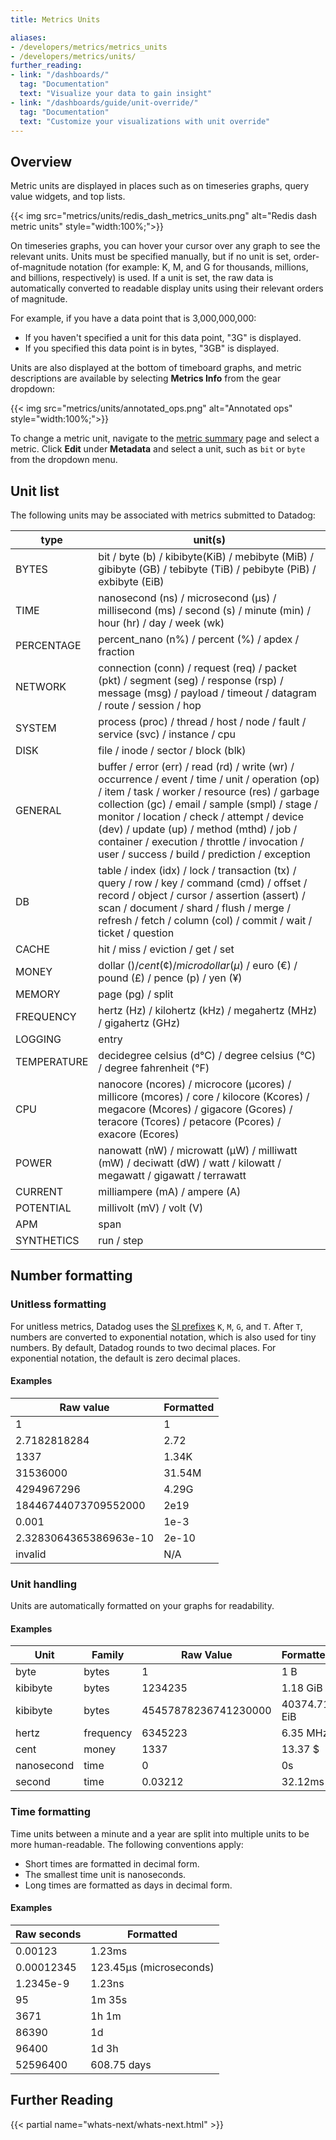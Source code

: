 ```yaml
---
title: Metrics Units

aliases:
- /developers/metrics/metrics_units
- /developers/metrics/units/
further_reading:
- link: "/dashboards/"
  tag: "Documentation"
  text: "Visualize your data to gain insight"
- link: "/dashboards/guide/unit-override/"
  tag: "Documentation"
  text: "Customize your visualizations with unit override"
---
```


## Overview

Metric units are displayed in places such as on timeseries graphs, query value widgets, and top lists.

{{< img src="metrics/units/redis_dash_metrics_units.png" alt="Redis dash metric units" style="width:100%;">}}

On timeseries graphs, you can hover your cursor over any graph to see the relevant units. Units must be specified manually, but if no unit is set, order-of-magnitude notation (for example: K, M, and G for thousands, millions, and billions, respectively) is used. If a unit is set, the raw data is automatically converted to readable display units using their relevant orders of magnitude.

For example, if you have a data point that is 3,000,000,000:

* If you haven't specified a unit for this data point, "3G" is displayed.
* If you specified this data point is in bytes, "3GB" is displayed.

Units are also displayed at the bottom of timeboard graphs, and metric descriptions are available by selecting **Metrics Info** from the gear dropdown:

{{< img src="metrics/units/annotated_ops.png" alt="Annotated ops" style="width:100%;">}}

To change a metric unit, navigate to the [metric summary][1] page and select a metric. Click **Edit** under **Metadata** and select a unit, such as `bit` or `byte` from the dropdown menu.

## Unit list

The following units may be associated with metrics submitted to Datadog:

| type        | unit(s)                                                                                                                                                                                                                                                                                                                    |
|-------------|----------------------------------------------------------------------------------------------------------------------------------------------------------------------------------------------------------------------------------------------------------------------------------------------------------------------------|
| BYTES       | bit / byte (b) / kibibyte(KiB) / mebibyte (MiB) / gibibyte (GB) / tebibyte (TiB) / pebibyte (PiB) / exbibyte (EiB)                                                                                                                                                                                                         |
| TIME        | nanosecond (ns) / microsecond (μs) / millisecond (ms) / second (s) / minute (min) / hour (hr) / day / week (wk)                                                                                                                                                                                                            |
| PERCENTAGE  | percent_nano (n%) / percent (%) / apdex / fraction                                                                                                                                                                                                                                                                         |
| NETWORK     | connection (conn) / request (req) / packet (pkt) / segment (seg) / response (rsp) / message (msg) / payload / timeout / datagram / route / session / hop                                                                                                                                                                   |
| SYSTEM      | process (proc) / thread / host / node / fault / service (svc) / instance / cpu                                                                                                                                                                                                                                             |
| DISK        | file / inode / sector / block (blk)                                                                                                                                                                                                                                                                                        |
| GENERAL     | buffer / error (err) / read (rd) / write (wr) / occurrence / event / time / unit / operation (op) / item / task / worker / resource (res) / garbage collection (gc) / email / sample (smpl) / stage / monitor / location / check / attempt / device (dev) / update (up) / method (mthd) / job / container / execution / throttle / invocation / user / success / build / prediction / exception |
| DB          | table / index (idx) / lock / transaction (tx) / query / row / key / command (cmd) / offset / record / object / cursor / assertion (assert) / scan / document / shard / flush / merge / refresh / fetch / column (col) / commit / wait / ticket / question                                                                  |
| CACHE       | hit / miss / eviction / get / set                                                                                                                                                                                                                                                                                          |
| MONEY       | dollar ($) / cent (¢) / microdollar (μ$) / euro (€) / pound (£) / pence (p) / yen (¥)                                                                                                                                                                                                                                      |
| MEMORY      | page (pg) / split                                                                                                                                                                                                                                                                                                          |
| FREQUENCY   | hertz (Hz) / kilohertz (kHz) / megahertz (MHz) / gigahertz (GHz)                                                                                                                                                                                                                                                           |
| LOGGING     | entry                                                                                                                                                                                                                                                                                                                      |
| TEMPERATURE | decidegree celsius (d°C) / degree celsius (°C) / degree fahrenheit (°F)                                                                                                                                                                                                                                                    |
| CPU         | nanocore (ncores) / microcore (μcores) / millicore (mcores) / core / kilocore (Kcores) / megacore (Mcores) / gigacore (Gcores) / teracore (Tcores) / petacore (Pcores) / exacore (Ecores)                                                                                                                                  |
| POWER       | nanowatt (nW) / microwatt (μW) / milliwatt (mW) / deciwatt (dW) / watt / kilowatt / megawatt / gigawatt / terrawatt                                                                                                                                                                                                        |
| CURRENT     | milliampere (mA) / ampere (A)                                                                                                                                                                                                                                                                                              |
| POTENTIAL   | millivolt (mV) / volt (V)                                                                                                                                                                                                                                                                                                  |
| APM         | span                                                                                                                                                                                                                                                                                                                       |
| SYNTHETICS  | run / step                                                                                                                                                                                                                                                                                                                 |

## Number formatting

### Unitless formatting

For unitless metrics, Datadog uses the [SI prefixes][2] `K`, `M`, `G`, and `T`. After `T`, numbers are converted to exponential notation, which is also used for tiny numbers. By default, Datadog rounds to two decimal places. For exponential notation, the default is zero decimal places.

#### Examples

| Raw value              | Formatted |
|------------------------|-----------|
| 1                      | 1         |
| 2.7182818284           | 2.72      |
| 1337                   | 1.34K     |
| 31536000               | 31.54M    |
| 4294967296             | 4.29G     |
| 18446744073709552000   | 2e19      |
| 0.001                  | 1e-3      |
| 2.3283064365386963e-10 | 2e-10     |
| invalid                | N/A       |

### Unit handling

Units are automatically formatted on your graphs for readability.

#### Examples

| Unit       | Family    | Raw Value            | Formatted    |
|------------|-----------|----------------------|--------------|
| byte       | bytes     | 1                    | 1 B          |
| kibibyte   | bytes     | 1234235              | 1.18 GiB     |
| kibibyte   | bytes     | 45457878236741230000 | 40374.71 EiB |
| hertz      | frequency | 6345223              | 6.35 MHz     |
| cent       | money     | 1337                 | 13.37 $      |
| nanosecond | time      | 0                    | 0s           |
| second     | time      | 0.03212              | 32.12ms      |

### Time formatting

Time units between a minute and a year are split into multiple units to be more human-readable. The following conventions apply:

- Short times are formatted in decimal form.
- The smallest time unit is nanoseconds.
- Long times are formatted as days in decimal form.


#### Examples

| Raw seconds | Formatted               |
|-------------|-------------------------|
| 0.00123     | 1.23ms                  |
| 0.00012345  | 123.45μs (microseconds) |
| 1.2345e-9   | 1.23ns                  |
| 95          | 1m 35s                  |
| 3671        | 1h 1m                   |
| 86390       | 1d                      |
| 96400       | 1d 3h                   |
| 52596400    | 608.75 days             |


## Further Reading

{{< partial name="whats-next/whats-next.html" >}}

[1]: https://app.datadoghq.com/metric/summary
[2]: https://en.wikipedia.org/wiki/Metric_prefix#List_of_SI_prefixes
